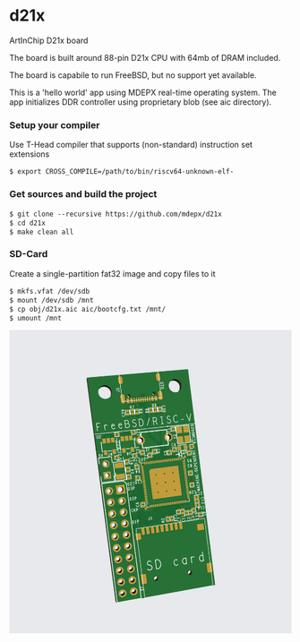 # d21x

ArtInChip D21x board

The board is built around 88-pin D21x CPU with 64mb of DRAM included.

The board is capabile to run FreeBSD, but no support yet available.

This is a 'hello world' app using MDEPX real-time operating system. The app initializes DDR controller using proprietary blob (see aic directory).

### Setup your compiler

Use T-Head compiler that supports (non-standard) instruction set extensions

    $ export CROSS_COMPILE=/path/to/bin/riscv64-unknown-elf-

### Get sources and build the project
    $ git clone --recursive https://github.com/mdepx/d21x
    $ cd d21x
    $ make clean all

### SD-Card ###

Create a single-partition fat32 image and copy files to it

    $ mkfs.vfat /dev/sdb
    $ mount /dev/sdb /mnt
    $ cp obj/d21x.aic aic/bootcfg.txt /mnt/
    $ umount /mnt

![d21x](https://raw.githubusercontent.com/mdepx/d21x/main/images/d21x.png)
